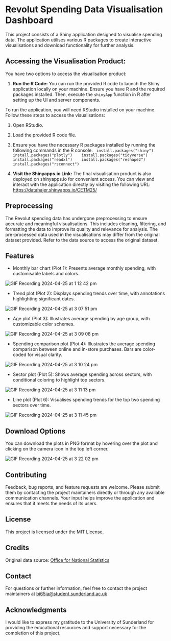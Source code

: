 # Revolut Spending Data Visualisation Dashboard

This project consists of a Shiny application designed to visualise
spending data. The application utilises various R packages to create
interactive visualisations and download functionality for further
analysis.

## Accessing the Visualisation Product:

You have two options to access the visualisation product: 

1. **Run the R Code:** 
You can run the provided R code to launch the Shiny application locally on your machine. Ensure you have R and the required packages installed. Then, execute the `shinyApp` function in R after setting up the UI and server components. 

To run the application, you will need RStudio installed on your machine. Follow these steps to access the visualisations: 
1. Open RStudio. 
2. Load the provided R code
file. 
3. Ensure you have the necessary R packages installed by running
the following commands in the R console:
` install.packages("shiny")    install.packages("plotly")    install.packages("tidyverse")    install.packages("readxl")    install.packages("reshape2")    install.packages("rsconnect")`

2. **Visit the Shinyapps.io Link:** 
The final visualisation product is also deployed on shinyapps.io for convenient access. You can view and interact with the application directly by visiting the following URL:
<https://datahajer.shinyapps.io/CETM25/> 

## Preprocessing

The Revolut spending data has undergone preprocessing to ensure accurate and
meaningful visualisations. This includes cleaning, filtering, and
formatting the data to improve its quality and relevance for analysis.
The pre-processed data used in the visualisations may differ from the
original dataset provided. Refer to the data source to access the original 
dataset.

## Features


-   Monthly bar chart (Plot 1): Presents average monthly spending, with
    customisable labels and colors.
    
![GIF Recording 2024-04-25 at 1 12 42 pm](https://github.com/HajerAlru/Assignment/assets/168104134/0c2b8b27-bed8-4da5-add9-132337694e63)


-   Trend plot (Plot 2): Displays spending trends over time, with
    annotations highlighting significant dates.
    
![GIF Recording 2024-04-25 at 3 07 51 pm](https://github.com/HajerAlru/Assignment/assets/168104134/0b455aac-adf4-4545-a5e3-c90d36efe5d1)

    
-   Age plot (Plot 3): Illustrates average spending by age group, with
    customizable color schemes.
    
![GIF Recording 2024-04-25 at 3 09 08 pm](https://github.com/HajerAlru/Assignment/assets/168104134/ad0a39e2-7ad2-4e44-b7bd-ca671a9406f6)

-   Spending comparison plot (Plot 4): Illustrates the average spending
    comparison between online and in-store purchases. Bars are
    color-coded for visual clarity.
    
![GIF Recording 2024-04-25 at 3 10 24 pm](https://github.com/HajerAlru/Assignment/assets/168104134/5b8b299e-fdd3-4880-a0f1-3d063969adfa)

    
-   Sector plot (Plot 5): Shows average spending across sectors, with
    conditional coloring to highlight top sectors.
    
![GIF Recording 2024-04-25 at 3 11 13 pm](https://github.com/HajerAlru/Assignment/assets/168104134/1450142d-302a-4f54-b5f5-5691ac6b1f30)


-   Line plot (Plot 6): Visualises spending trends for the top two spending sectors
    over time.
    
![GIF Recording 2024-04-25 at 3 11 45 pm](https://github.com/HajerAlru/Assignment/assets/168104134/cd00efe7-4d45-467e-ba26-59756319bd3f)

## Download Options

You can download the plots in PNG format by hovering over the plot and
clicking on the camera icon in the top left corner.

![GIF Recording 2024-04-25 at 3 22 02 pm](https://github.com/HajerAlru/Assignment/assets/168104134/deae5ba0-e691-4b5f-a6d1-5ed64e000cdd)


## Contributing

Feedback, bug reports, and feature requests are welcome. Please submit
them by contacting the project maintainers directly or through any
available communication channels. Your input helps improve the
application and ensures that it meets the needs of its users.

## License

This project is licensed under the MIT License.

## Credits

Original data source: [Office for National
Statistics](https://www.ons.gov.uk/economy/economicoutputandproductivity/output/datasets/revolutspendingondebitcards)

## Contact

For questions or further information, feel free to contact the project
maintainers at
[bi65ia\@student.sunderland.ac.uk](mailto:bi65ia@student.sunderland.ac.uk)

## Acknowledgments

I would like to express my gratitude to the University of Sunderland for
providing the educational resources and support necessary for the
completion of this project.
